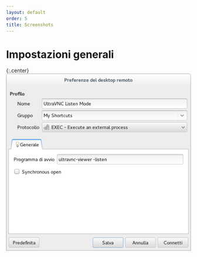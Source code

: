 ```yaml
---
layout: default
order: 5
title: Screenshots
---
```

# Impostazioni generali

{:.center}
![Impostazioni generali](/resources/remmina-plugin-exec/archive/latest/italian/general.png)